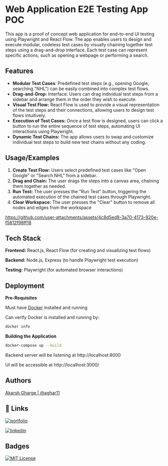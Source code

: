 # Web Application E2E Testing App POC

This app is a proof of concept web application for end-to-end UI testing using Playwright and React Flow. The app enables users to design and execute modular, codeless test cases by visually chaining together test steps using a drag-and-drop interface. Each test case can represent specific actions, such as opening a webpage or performing a search.

## Features

- **Modular Test Cases**: Predefined test steps (e.g., opening Google, searching "NHL") can be easily combined into complex test flows.
- **Drag-and-Drop:** Interface: Users can drag individual test steps from a sidebar and arrange them in the order they wish to execute.
- **Visual Test Flow:** React Flow is used to provide a visual representation of the test steps and their connections, allowing users to design test flows intuitively.
- **Execution of Test Cases:** Once a test flow is designed, users can click a button to run the entire sequence of test steps, automating UI interactions using Playwright.
- **Dynamic Test Chains:** The app allows users to swap and customize individual test steps to build new test chains without any coding.

## Usage/Examples

1. **Create Test Flow:** Users select predefined test cases like "Open Google" or "Search NHL" from a sidebar.
2. **Drag and Chain:** The user drags the steps into a canvas area, chaining them together as needed.
3. **Run Test:** The user presses the "Run Test" button, triggering the automated execution of the chained test cases through Playwright.
4. **Clear Workspace:** The user presses the "Clear" button to remove all nodes and edges from the workspace

https://github.com/user-attachments/assets/4c8d5ed8-3a70-4173-920e-f5812f98ff18

## Tech Stack

**Frontend:** React.js, React Flow (for creating and visualizing test flows)

**Backend:** Node.js, Express (to handle Playwright test execution)

**Testing:** Playwright (for automated browser interactions)

## Deployment
**Pre-Requisites**

Must have [Docker](https://www.docker.com/get-started/) installed and running

Can verify Docker is installed and running by:
```bash
docker info
```

**Building the Application**
```bash
docker-compose up --build
```
Backend server will be listening at http://localhost:8000

UI will be accessible at http://localhost:3000/

## Authors

[Akarsh Gharge | @aghar11](https://github.com/aghar11)

## 🔗 Links

[![portfolio](https://img.shields.io/badge/my_portfolio-000?style=for-the-badge&logo=ko-fi&logoColor=white)](https://akarsh.ca/)

[![linkedin](https://img.shields.io/badge/linkedin-0A66C2?style=for-the-badge&logo=linkedin&logoColor=white)](https://www.linkedin.com/in/akarsh-gharge-5881541b6/)

## Badges
[![MIT License](https://img.shields.io/badge/License-MIT-green.svg)](https://choosealicense.com/licenses/mit/)

